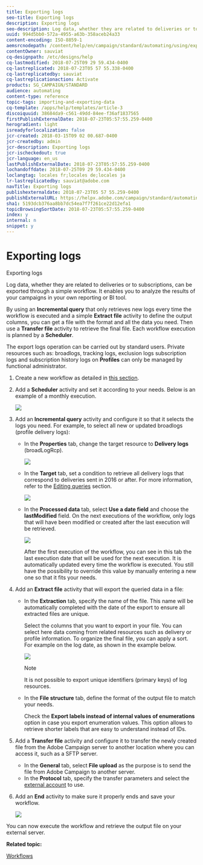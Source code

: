 ```yaml
---
title: Exporting logs
seo-title: Exporting logs
description: Exporting logs
seo-description: Log data, whether they are related to deliveries or to subscriptions, can be exported through a simple workflow.
uuid: 994d5bb0-572a-4955-a63b-358aceb24a33
content-encoding: ISO-8859-1
aemsrcnodepath: /content/help/en/campaign/standard/automating/using/exporting-logs
contentOwner: sauviat
cq-designpath: /etc/designs/help
cq-lastmodified: 2018-07-25T09 29 59.434-0400
cq-lastreplicated: 2018-07-23T05 57 55.338-0400
cq-lastreplicatedby: sauviat
cq-lastreplicationaction: Activate
products: SG_CAMPAIGN/STANDARD
audience: automating
content-type: reference
topic-tags: importing-and-exporting-data
cq-template: /apps/help/templates/article-3
discoiquuid: 38684da9-c561-49dd-84ee-f36af1837565
firstPublishExternalDate: 2018-07-23T05:57:55.259-0400
herogradient: light
isreadyforlocalization: false
jcr-created: 2018-03-15T09 02 00.687-0400
jcr-createdby: admin
jcr-description: Exporting logs
jcr-ischeckedout: true
jcr-language: en_us
lastPublishExternalDate: 2018-07-23T05:57:55.259-0400
lochandoffdate: 2018-07-25T09 29 59.434-0400
loclangtag: locales fr;locales de;locales ja
lr-lastreplicatedby: sauviat@adobe.com
navTitle: Exporting logs
publishexternaldate: 2018-07-23T05 57 55.259-0400
publishExternalURL: https://helpx.adobe.com/campaign/standard/automating/using/exporting-logs.html
sha1: 5193dcb376aa8bb7dc54ea7f7f261ce22d12efa1
topicBrowsingSortDate: 2018-07-23T05:57:55.259-0400
index: y
internal: n
snippet: y
---
```


# Exporting logs

Exporting logs

Log data, whether they are related to deliveries or to subscriptions, can be exported through a simple workflow. It enables you to analyze the results of your campaigns in your own reporting or BI tool.

By using an **Incremental query** that only retrieves new logs every time the workflow is executed and a simple **Extract file** activity to define the output columns, you can get a file with the format and all the data you need. Then use a **Transfer file** activity to retrieve the final file. Each workflow execution is planned by a **Scheduler**.

The export logs operation can be carried out by standard users. Private resources such as: broadlogs, tracking logs, exclusion logs subscription logs and subscription history logs on **Profiles** can only be managed by functional administrator.

1. Create a new workflow as detailed in [this section](../../automating/using/building-a-workflow.md#creating-a-workflow).
1. Add a **Scheduler** activity and set it according to your needs. Below is an example of a monthly execution.

   ![](assets/export_logs_scheduler.png)

1. Add an **Incremental query** activity and configure it so that it selects the logs you need. For example, to select all new or updated broadlogs (profile delivery logs):

    * In the **Properties** tab, change the target resource to **Delivery logs** (broadLogRcp).
    
      ![](assets/export_logs_query_properties.png)

    * In the **Target** tab, set a condition to retrieve all delivery logs that correspond to deliveries sent in 2016 or after. For more information, refer to the [Editing queries](../../automating/using/editing-queries.md#creating-queries) section.
    
      ![](assets/export_logs_query_target.png)

    * In the **Processed data** tab, select **Use a date field** and choose the **lastModified** field. On the next executions of the workflow, only logs that will have been modified or created after the last execution will be retrieved.
    
      ![](assets/export_logs_query_processeddata.png)    
    
      After the first execution of the workflow, you can see in this tab the last execution date that will be used for the next execution. It is automatically updated every time the workflow is executed. You still have the possibility to override this value by manually entering a new one so that it fits your needs.

1. Add an **Extract file** activity that will export the queried data in a file:

    * In the **Extraction** tab, specify the name of the file. This name will be automatically completed with the date of the export to ensure all extracted files are unique.

      Select the columns that you want to export in your file. You can select here data coming from related resources such as delivery or profile information. To organize the final file, you can apply a sort. For example on the log date, as shown in the example below.
    
      ![](assets/export_logs_extractfile_extraction.png)

      >[!NOTE]
      >
      >It is not possible to export unique identifiers (primary keys) of log resources.

    * In the **File structure** tab, define the format of the output file to match your needs.

      Check the **Export labels instead of internal values of enumerations** option in case you export enumeration values. This option allows to retrieve shorter labels that are easy to understand instead of IDs.

1. Add a **Transfer file** activity and configure it to transfer the newly created file from the Adobe Campaign server to another location where you can access it, such as a SFTP server.

    * In the **General** tab, select **File upload** as the purpose is to send the file from Adobe Campaign to another server.
    * In the **Protocol** tab, specify the transfer parameters and select the [external account](../../administration/using/external-accounts.md#creating-an-external-account) to use.

1. Add an **End** activity to make sure it properly ends and save your workflow.

   ![](assets/export_logs_example_workflow.png)

You can now execute the workflow and retrieve the output file on your external server.

**Related topic:**

[Workflows](../../automating/using/discovering-workflows.md)
